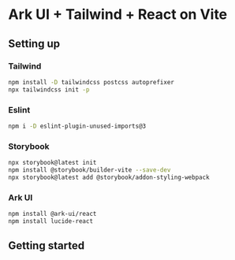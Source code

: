# Ark UI + Tailwind + React on Vite

## Setting up

### Tailwind

```sh
npm install -D tailwindcss postcss autoprefixer
npx tailwindcss init -p
```

### Eslint

```sh
npm i -D eslint-plugin-unused-imports@3
```

### Storybook

```sh
npx storybook@latest init
npm install @storybook/builder-vite --save-dev
npx storybook@latest add @storybook/addon-styling-webpack
```

### Ark UI

```sh
npm install @ark-ui/react
npm install lucide-react
```

## Getting started
